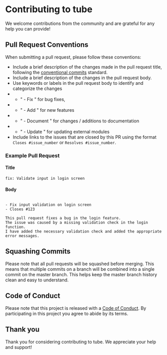 # Contributing to tube

We welcome contributions from the community and are grateful for any help you can provide!

## Pull Request Conventions

When submitting a pull request, please follow these conventions:

- Include a brief description of the changes made in the pull request title, following the [conventional commits](https://www.conventionalcommits.org/) standard.
- Include a brief description of the changes in the pull request body.
- Use keywords or labels in the pull request body to identify and categorize the changes
- - " - Fix " for bug fixes,
- - " - Add " for new features
- - " - Document " for changes / additions to documentation
- - " - Update " for updating external modules
- Include links to the issues that are closed by this PR using the format `Closes #issue_number` or `Resolves #issue_number`.

### Example Pull Request
#### Title
```
fix: Validate input in login screen
```

#### Body

```

- Fix input validation on login screen
- Closes #123

This pull request fixes a bug in the login feature.
The issue was caused by a missing validation check in the login function.
I have added the necessary validation check and added the appropriate error messages.
```

## Squashing Commits

Please note that all pull requests will be squashed before merging. This means that multiple commits on a branch will be combined into a single commit on the master branch. This helps keep the master branch history clean and easy to understand.

## Code of Conduct

Please note that this project is released with a [Code of Conduct](CODE_OF_CONDUCT.md). By participating in this project you agree to abide by its terms.

## Thank you

Thank you for considering contributing to tube. We appreciate your help and support!

